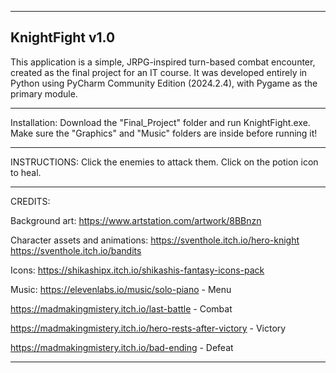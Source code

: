 ------------------------------
KnightFight v1.0
------------------------------

This application is a simple, JRPG-inspired turn-based combat encounter, created as the 
final project for an IT course. It was developed entirely in Python using PyCharm 
Community Edition (2024.2.4), with Pygame as the primary module.

------------------------------

Installation:
Download the "Final_Project" folder and run KnightFight.exe. Make sure the "Graphics" and 
"Music" folders are inside before running it!

------------------------------

INSTRUCTIONS:
Click the enemies to attack them.
Click on the potion icon to heal.

------------------------------

CREDITS:

Background art:
https://www.artstation.com/artwork/8BBnzn

Character assets and animations:
https://sventhole.itch.io/hero-knight
https://sventhole.itch.io/bandits

Icons:
https://shikashipx.itch.io/shikashis-fantasy-icons-pack

Music:
https://elevenlabs.io/music/solo-piano - Menu

https://madmakingmistery.itch.io/last-battle - Combat

https://madmakingmistery.itch.io/hero-rests-after-victory - Victory

https://madmakingmistery.itch.io/bad-ending - Defeat

------------------------------
